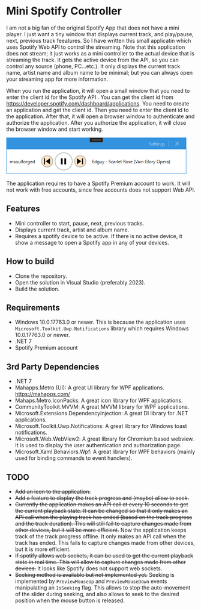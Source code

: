 # Mini Spotify Controller

I am not a big fan of the original Spotify App that does not have a mini player. I just want a tiny window that displays current track, and play/pause, next, previous track feeatures. So I have written this small applicatin which uses Spotify Web API to control the streaming. Note that this application does not stream; it just works as a mini controller to the actual device that is streaming the track. It gets the active device from the API, so you can control any source (phone, PC...etc.). It only displays the current track name, artist name and album name to be minimal; but you can always open your streaming app for more information.

When you run the application, it will open a small window that you need to enter the client id for the Spotify API . You can get the client id from https://developer.spotify.com/dashboard/applications. You need to create an application and get the client id. Then you need to enter the client id to the application. After that, it will open a browser window to authenticate and authorize the application. After you authorize the application, it will close the browser window and start working.

![Sample](./assets/mini-spotify-controller.png "All that the app does")

The application requires to have a Spotify Premium account to work. It will not work with free accounts, since free accounts does not support Web API.

## Features
* Mini controller to start, pause, next, previous tracks.
* Displays current track, artist and album name.
* Requires a spotify device to be active. If there is no active device, it show a message to open a Spotify app in any of your devices.

## How to build
* Clone the repository.
* Open the solution in Visual Studio (preferably 2023).
* Build the solution.

## Requirements
* Windows 10.0.17763.0 or newer. This is because the application uses `Microsoft.Toolkit.Uwp.Notifications` library which requires Windows 10.0.17763.0 or newer.
* .NET 7
* Spotify Premium account

## 3rd Party Dependencies

* .NET 7
* Mahapps.Metro (UI): A great UI library for WPF applications. https://mahapps.com/
* Mahaps.Metro.IconPacks: A great icon library for WPF applications.
* CommunityToolkit.MVVM: A great MVVM library for WPF applications.
* Microsoft.Extensions.DependencyInjection: A great DI library for .NET applications.
* Microsoft.Toolkit.Uwp.Notifications: A great library for Windows toast notifications.
* Microsoft.Web.WebView2: A great library for Chromium based webview. It is used to display the user authentication and authorization page.
* Microsoft.Xaml.Behaviors.Wpf: A great library for WPF behaviors (mainly used for binding commands to event handlers).

## TODO
* ~~Add an icon to the application.~~
* ~~Add a feature to display the track progress and (maybe) allow to seek.~~
* ~~Currently the application makes an API call at every 10 seconds to get the current playback state. It can be changed so that it only makes an API call when the playing track has ended (based on the track progress and the track duration). This will still fail to capture changes made from other devices, but it will be more efficient.~~ Now the application keeps track of the track progress offline. It only makes an API call when the track has ended. This fails to capture changes made from other devices, but it is more efficient.
* ~~If spotify allows web sockets, it can be used to get the current playback state in real time. This will allow to capture changes made from other devices.~~ It looks like Spotify does not support web sockets.
* ~~Seeking method is available but not implemented yet.~~ Seeking is implemented by `PreviewMouseUp` and `PreviewMouseDown` events manipulating an `IsSeeking` flag. This allows to stop the auto-movement of the slider during seeking, and also allows to seek to the desired position when the mouse button is released.
